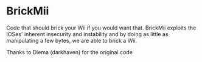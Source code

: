 # BrickMii

Code that should brick your Wii if you would want that. BrickMii exploits the IOSes' inherent insecurity and instability and by doing as little as manipulating a few bytes, we are able to brick a Wii.

Thanks to Diema (darkhaven) for the original code
